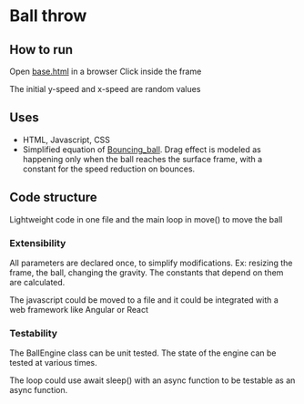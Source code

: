 # Ball throw

## How to run

Open [base.html](./base.html) in a browser
Click inside the frame

The initial y-speed and x-speed are random values

## Uses

- HTML, Javascript, CSS
- Simplified equation of [Bouncing_ball](https://en.wikipedia.org/wiki/Bouncing_ball).
Drag effect is modeled as happening only when the ball reaches the surface frame,
with a constant for the speed reduction on bounces.

## Code structure

Lightweight code in one file and the main loop in move() to move the ball

### Extensibility

All parameters are declared once, to simplify modifications.
Ex: resizing the frame, the ball, changing the gravity.
The constants that depend on them are calculated.

The javascript could be moved to a file and it could be integrated 
with a web framework like Angular or React

### Testability

The BallEngine class can be unit tested. The state of the engine can be tested
at various times.

The loop could use await sleep() with an async function to be testable
as an async function.
